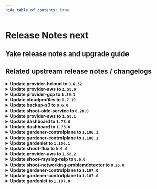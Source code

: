 ```yaml
---
hide_table_of_contents: true
---
```


# Release Notes next

## Yake release notes and upgrade guide

## Related upstream release notes / changelogs


<details>
<summary><b>Update provider-hcloud to <code>0.6.32</code></b></summary>

# [gardener-extension-provider-hcloud] v0.6.32

</details>

<details>
<summary><b>Update provider-aws to <code>1.58.0</code></b></summary>

# [gardener/gardener-extension-provider-aws]

## ✨ New Features

- `[USER]` The admission webhook now validates `CredentialsBinding`s. by @dimityrmirchev [#1047]
- `[USER]` Enable support for the field `shoot.Spec.CloudProfile` alongside `cloudProfileName` and enable the future use of `NamespacedCloudProfile`. by @LucaBernstein [#1000]
- `[USER]` The provider-aws extension does now support shoot clusters with Kubernetes version 1.31. You should consider the [Kubernetes release notes](https://github.com/kubernetes/kubernetes/blob/master/CHANGELOG/CHANGELOG-1.31.md) before upgrading to 1.31.  by @ialidzhikov [#1055]
## 🐛 Bug Fixes

- `[OPERATOR]` An issue causing Shoot force deletion to fail because the control plane webhook failing to get the Infrastructure object from the Seed cluster is now fixed. The control plane webhook now reads the infrastructureConfig from the Shoot spec in the Cluster resource. Previously, it was fetching the Infrastructure object from the Seed cluster and was reading the infrastructureConfig from there. by @Kostov6 [#1068]
- `[USER]` Fix cleanup of routing table associations by @hebelsan [#1083]
## 🏃 Others

- `[OPERATOR]` Create IPv6 ServiceCIDR and write IPv6 ranges to Infra.Status.Networking by @axel7born [#1081]
- `[OPERATOR]` The shoot-webhook that mutates the `addons-nginx-ingress-controller` ConfigMap does now specify object selector. The webhook will now intercept only requests for the `addons-nginx-ingress-controller` ConfigMap. by @ialidzhikov [#988]
- `[OPERATOR]` The aws-ipam-controller is enabled for IPv6 and dual stack shoot clusters. It replaces the IPAM of the cloud-controller-manager and kube-controller-manager and supports additionally prefix delegation in case of IPv6 or dual stack.  by @DockToFuture [#984]
- `[OPERATOR]` Add ipv6 support to deploy IPv6 shoots. by @axel7born [#1024]
- `[OPERATOR]` Enable `nat64` and `dns64` for IPv6 shoot clusters. by @DockToFuture [#1082]
- `[OPERATOR]` Fix error classification when deleting DNS record sets by @hebelsan [#1033]
- `[OPERATOR]` The provider-aws extension no longer configures min/maxAllowed in any managed VPA resource. by @hebelsan [#1070]
- `[OPERATOR]` The following images are updated:  
  registry.k8s.io/provider-aws/aws-ebs-csi-driver: v1.29.0 -> v1.35.0 by @scs-gardener-team-gitlab [#1080]
- `[OPERATOR]` `aws-custom-route-controller` is disabled for IPv6. by @DockToFuture [#1088]
- `[OPERATOR]` Update cloud-provider images including CSI driver images by @hebelsan [#1072]
- `[OPERATOR]` Add flow migration integration test by @kon-angelo [#1046]
- `[DEVELOPER]` Update gardener/gardener to 1.103.0 and golang to 1.23.0 by @hebelsan [#1049]
# [gardener/machine-controller-manager-provider-aws]

## 🏃 Others

- `[OPERATOR]` `InitializeMachine` returns `Uninitialized` error code if VM is not found. by @thiyyakat [gardener/machine-controller-manager-provider-aws#173]
- `[OPERATOR]` Set PrimaryIpv6 flag for instances with IPv6 addresses. by @axel7born [gardener/machine-controller-manager-provider-aws#174]
- `[OPERATOR]` Use `ProviderID` as a fallback for fetching the VM. by @thiyyakat [gardener/machine-controller-manager-provider-aws#173]
- `[OPERATOR]` Golang version used upgraded to `1.22.5` by @rishabh-11 [gardener/machine-controller-manager-provider-aws#166]
- `[OPERATOR]` Golangci-lint will now be used as the linter instead of the older golint. by @aaronfern [gardener/machine-controller-manager-provider-aws#168]
# [gardener/machine-controller-manager]

## ✨ New Features

- `[DEVELOPER]` MCM adds the name of the machine to `node.gardener.cloud/machine-name` label of the corresponding node. by @oliver-goetz [gardener/machine-controller-manager#919]
- `[DEVELOPER]` MCM replaces the magic string `<<MACHINE_NAME>>` in user data with the name of the machine when it is bootstrapped. by @oliver-goetz [gardener/machine-controller-manager#919]
## 🐛 Bug Fixes

- `[OPERATOR]` Fixed a bug where failure of machine initialization caused label updates to not happen.  by @thiyyakat [gardener/machine-controller-manager#940]
- `[DEVELOPER]` Fixed bug that removed the shoot-- prefix from control cluster namespace for integration tests using the gardener local setup case by @thiyyakat [gardener/machine-controller-manager#935]
## 🏃 Others

- `[OPERATOR]` `getVMStatus` always redirects to `InitiateDrain`. It also populates the node label on the machine object by checking `node.gardener.cloud/machine-name` label on the nodes.  by @thiyyakat [gardener/machine-controller-manager#940]
- `[OPERATOR]` Drain timeout is now correctly honored for Pod eviction during Machine Drain by @sssash18 [gardener/machine-controller-manager#920]
- `[OPERATOR]` golangci-lint will now be used as the linter instead of the older golint by @aaronfern [gardener/machine-controller-manager#929]
- `[OPERATOR]` Golang version used is now upgraded to `1.22.5` by @aaronfern [gardener/machine-controller-manager#929]
- `[DEVELOPER]` The following dependencies are updated:  
  - `k8s.io/*` : `v0.29.3` -> `v0.31.0` by @ary1992 [gardener/machine-controller-manager#938]
## 📖 Documentation

- `[OPERATOR]` Broken API doc links are now fixed by @rishabh-11 [gardener/machine-controller-manager#927]

</details>

<details>
<summary><b>Update provider-gcp to <code>1.39.1</code></b></summary>

# [gardener/gardener-extension-provider-gcp]

## 🏃 Others

- `[OPERATOR]` Fix an issue where the firewall rules where created with the wrong priority when using the flow reconciler. by @kon-angelo [#873]

## Helm Charts
- admission-gcp-application: `europe-docker.pkg.dev/gardener-project/releases/charts/gardener/extensions/admission-gcp-application:v1.39.1`
- admission-gcp-runtime: `europe-docker.pkg.dev/gardener-project/releases/charts/gardener/extensions/admission-gcp-runtime:v1.39.1`
- provider-gcp: `europe-docker.pkg.dev/gardener-project/releases/charts/gardener/extensions/provider-gcp:v1.39.1`
## Docker Images
- gardener-extension-admission-gcp: `europe-docker.pkg.dev/gardener-project/releases/gardener/extensions/admission-gcp:v1.39.1`
- gardener-extension-provider-gcp: `europe-docker.pkg.dev/gardener-project/releases/gardener/extensions/provider-gcp:v1.39.1`


</details>

<details>
<summary><b>Update cloudprofiles to <code>0.7.19</code></b></summary>

**Full Changelog**: https://github.com/gardener-community/cloudprofiles/compare/0.7.18...0.7.19

</details>

<details>
<summary><b>Update backup-s3 to <code>0.6.0</code></b></summary>

## General Changes

* Bump g/g to 1.95.6 (#9) @robertvolkmann
* Add Service in order to generate correct NetworkPolicies (#8) @maboehm


</details>

<details>
<summary><b>Update shoot-oidc-service to <code>0.28.0</code></b></summary>

# [gardener/gardener-extension-shoot-oidc-service]

## 🏃 Others

- `[OPERATOR]` The extension and OWA do not set cpu and memory limits. VPA is utilised to set proper recommendations. by @dimityrmirchev [#243]
# [gardener/oidc-webhook-authenticator]

## 🏃 Others

- `[OPERATOR]` OWA is now built with go version 1.23.1. by @dimityrmirchev [gardener/oidc-webhook-authenticator#160]
- `[OPERATOR]` OWA is now built using go version 1.23.2. by @dimityrmirchev [gardener/oidc-webhook-authenticator#162]

## Helm Charts
- shoot-oidc-service: `europe-docker.pkg.dev/gardener-project/releases/charts/gardener/extensions/shoot-oidc-service:v0.28.0`
## Docker Images
- gardener-extension-shoot-oidc-service: `europe-docker.pkg.dev/gardener-project/releases/gardener/extensions/shoot-oidc-service:v0.28.0`


</details>

<details>
<summary><b>Update provider-aws to <code>1.58.1</code></b></summary>

# [gardener/gardener-extension-provider-aws]

## 🐛 Bug Fixes

- `[OPERATOR]` Fix flow: Ignore subnet not found in infra state while deleting routing table associations by @hebelsan [#1098]

## Helm Charts
- admission-aws-application: `europe-docker.pkg.dev/gardener-project/releases/charts/gardener/extensions/admission-aws-application:v1.58.1`
- admission-aws-runtime: `europe-docker.pkg.dev/gardener-project/releases/charts/gardener/extensions/admission-aws-runtime:v1.58.1`
- provider-aws: `europe-docker.pkg.dev/gardener-project/releases/charts/gardener/extensions/provider-aws:v1.58.1`
## Docker Images
- gardener-extension-admission-aws: `europe-docker.pkg.dev/gardener-project/releases/gardener/extensions/admission-aws:v1.58.1`
- gardener-extension-provider-aws: `europe-docker.pkg.dev/gardener-project/releases/gardener/extensions/provider-aws:v1.58.1`


</details>

<details>
<summary><b>Update dashboard to <code>1.78.0</code></b></summary>

# [gardener/dashboard]

## ⚠️ Breaking Changes

- `[OPERATOR]` Cost Object: You must migrate existing configurations to the new format. Previously, the configuration used `Values.global.dashboard.frontendConfig.costObject`. It should now be updated to `Values.global.dashboard.frontendConfig.costObjects`, which is a list of objects. Each object in this list must include a `type` property, alongside existing properties such as `title`, `description`, and `regex`. by @petersutter [#2102]
- `[USER]` Removed the ability for users to retrieve their token from the My Account page. by @petersutter [#2131]
## ✨ New Features

- `[USER]` Header warnings returned by the Kubernetes API server are now displayed as notifications in the Gardener dashboard. This includes important messages like deprecation warnings. Additionally, admission webhooks may provide custom warnings in the headers by @grolu [#2033]
- `[USER]` Upgraded the code editor from CodeMirror 5 to CodeMirror 6 to enhance performance, modernize the interface, and improve extensibility by @grolu [#2058]
- `[USER]` Support Azure Cloud Configuration for DNS Secrets by @grolu [#2034]
- `[OPERATOR]` Enhanced cost object configuration to support multiple cost object types. The selected type is now stored under `Project.annotations["billing.gardener.cloud/costObjectType"]`. by @petersutter [#2102]
## 🐛 Bug Fixes

- `[USER]` Fixed issues with hibernation schedule dialog: reset button and time saving by @petersutter [#2076]
- `[USER]` Consider all seeds for Shoot migration and add warning for provider mismatch by @petersutter [#2079]
- `[USER]` To enhance the overview and readability of the cluster list, particularly in environments constrained by space or containing an abundance of information, we have introduced a feature that allows items to be collapsed when they are displayed in the cluster list. by @grolu [#1991]
- `[USER]` Fixed display issues with minimum volume size by @grolu [#2030]
## 🏃 Others

- `[USER]` The option to rotate the SSH keypair is hidden when SSH access is disabled. by @petersutter [#2077]

## Docker Images
- gardener-dashboard: `europe-docker.pkg.dev/gardener-project/releases/gardener/dashboard:1.78.0`


</details>

<details>
<summary><b>Update dashboard to <code>1.78.0</code></b></summary>

# [gardener/dashboard]

## ⚠️ Breaking Changes

- `[OPERATOR]` Cost Object: You must migrate existing configurations to the new format. Previously, the configuration used `Values.global.dashboard.frontendConfig.costObject`. It should now be updated to `Values.global.dashboard.frontendConfig.costObjects`, which is a list of objects. Each object in this list must include a `type` property, alongside existing properties such as `title`, `description`, and `regex`. by @petersutter [#2102]
- `[USER]` Removed the ability for users to retrieve their token from the My Account page. by @petersutter [#2131]
## ✨ New Features

- `[USER]` Header warnings returned by the Kubernetes API server are now displayed as notifications in the Gardener dashboard. This includes important messages like deprecation warnings. Additionally, admission webhooks may provide custom warnings in the headers by @grolu [#2033]
- `[USER]` Upgraded the code editor from CodeMirror 5 to CodeMirror 6 to enhance performance, modernize the interface, and improve extensibility by @grolu [#2058]
- `[USER]` Support Azure Cloud Configuration for DNS Secrets by @grolu [#2034]
- `[OPERATOR]` Enhanced cost object configuration to support multiple cost object types. The selected type is now stored under `Project.annotations["billing.gardener.cloud/costObjectType"]`. by @petersutter [#2102]
## 🐛 Bug Fixes

- `[USER]` Fixed issues with hibernation schedule dialog: reset button and time saving by @petersutter [#2076]
- `[USER]` Consider all seeds for Shoot migration and add warning for provider mismatch by @petersutter [#2079]
- `[USER]` To enhance the overview and readability of the cluster list, particularly in environments constrained by space or containing an abundance of information, we have introduced a feature that allows items to be collapsed when they are displayed in the cluster list. by @grolu [#1991]
- `[USER]` Fixed display issues with minimum volume size by @grolu [#2030]
## 🏃 Others

- `[USER]` The option to rotate the SSH keypair is hidden when SSH access is disabled. by @petersutter [#2077]

## Docker Images
- gardener-dashboard: `europe-docker.pkg.dev/gardener-project/releases/gardener/dashboard:1.78.0`


</details>

<details>
<summary><b>Update gardener-controlplane to <code>1.106.1</code></b></summary>

# [gardener/gardener]

## 🐛 Bug Fixes

- `[OPERATOR]` The `gardener-resource-manager` does not mark `Deployment`s as progressing when there are still completed `Pod`s in the system. by @timuthy [#10727]
## 🏃 Others

- `[OPERATOR]` IPv6 support for `node-local-dns`. by @DockToFuture [#10707]
- `[OPERATOR]` Fixed an issue that would cause the entry for the `machine-state` in the `ShootState` to be overwritten with nil data during control plane migration, if the `migrate` phase errored and was retried after the `MachineDeployment`, `MachineSet` and `Machine` objects were deleted, which would result in the Shoot's nodes to be recreated during Control Plane Migration. by @plkokanov [#10695]

## Helm Charts
- controlplane: `europe-docker.pkg.dev/gardener-project/releases/charts/gardener/controlplane:v1.106.1`
- gardenlet: `europe-docker.pkg.dev/gardener-project/releases/charts/gardener/gardenlet:v1.106.1`
- operator: `europe-docker.pkg.dev/gardener-project/releases/charts/gardener/operator:v1.106.1`
- resource-manager: `europe-docker.pkg.dev/gardener-project/releases/charts/gardener/resource-manager:v1.106.1`
## Docker Images
- admission-controller: `europe-docker.pkg.dev/gardener-project/releases/gardener/admission-controller:v1.106.1`
- apiserver: `europe-docker.pkg.dev/gardener-project/releases/gardener/apiserver:v1.106.1`
- controller-manager: `europe-docker.pkg.dev/gardener-project/releases/gardener/controller-manager:v1.106.1`
- gardenlet: `europe-docker.pkg.dev/gardener-project/releases/gardener/gardenlet:v1.106.1`
- node-agent: `europe-docker.pkg.dev/gardener-project/releases/gardener/node-agent:v1.106.1`
- operator: `europe-docker.pkg.dev/gardener-project/releases/gardener/operator:v1.106.1`
- resource-manager: `europe-docker.pkg.dev/gardener-project/releases/gardener/resource-manager:v1.106.1`
- scheduler: `europe-docker.pkg.dev/gardener-project/releases/gardener/scheduler:v1.106.1`


</details>

<details>
<summary><b>Update gardener-controlplane to <code>1.106.1</code></b></summary>

# [gardener/gardener]

## 🐛 Bug Fixes

- `[OPERATOR]` The `gardener-resource-manager` does not mark `Deployment`s as progressing when there are still completed `Pod`s in the system. by @timuthy [#10727]
## 🏃 Others

- `[OPERATOR]` IPv6 support for `node-local-dns`. by @DockToFuture [#10707]
- `[OPERATOR]` Fixed an issue that would cause the entry for the `machine-state` in the `ShootState` to be overwritten with nil data during control plane migration, if the `migrate` phase errored and was retried after the `MachineDeployment`, `MachineSet` and `Machine` objects were deleted, which would result in the Shoot's nodes to be recreated during Control Plane Migration. by @plkokanov [#10695]

## Helm Charts
- controlplane: `europe-docker.pkg.dev/gardener-project/releases/charts/gardener/controlplane:v1.106.1`
- gardenlet: `europe-docker.pkg.dev/gardener-project/releases/charts/gardener/gardenlet:v1.106.1`
- operator: `europe-docker.pkg.dev/gardener-project/releases/charts/gardener/operator:v1.106.1`
- resource-manager: `europe-docker.pkg.dev/gardener-project/releases/charts/gardener/resource-manager:v1.106.1`
## Docker Images
- admission-controller: `europe-docker.pkg.dev/gardener-project/releases/gardener/admission-controller:v1.106.1`
- apiserver: `europe-docker.pkg.dev/gardener-project/releases/gardener/apiserver:v1.106.1`
- controller-manager: `europe-docker.pkg.dev/gardener-project/releases/gardener/controller-manager:v1.106.1`
- gardenlet: `europe-docker.pkg.dev/gardener-project/releases/gardener/gardenlet:v1.106.1`
- node-agent: `europe-docker.pkg.dev/gardener-project/releases/gardener/node-agent:v1.106.1`
- operator: `europe-docker.pkg.dev/gardener-project/releases/gardener/operator:v1.106.1`
- resource-manager: `europe-docker.pkg.dev/gardener-project/releases/gardener/resource-manager:v1.106.1`
- scheduler: `europe-docker.pkg.dev/gardener-project/releases/gardener/scheduler:v1.106.1`


</details>

<details>
<summary><b>Update gardenlet to <code>1.106.1</code></b></summary>

# [gardener/gardener]

## 🐛 Bug Fixes

- `[OPERATOR]` The `gardener-resource-manager` does not mark `Deployment`s as progressing when there are still completed `Pod`s in the system. by @timuthy [#10727]
## 🏃 Others

- `[OPERATOR]` IPv6 support for `node-local-dns`. by @DockToFuture [#10707]
- `[OPERATOR]` Fixed an issue that would cause the entry for the `machine-state` in the `ShootState` to be overwritten with nil data during control plane migration, if the `migrate` phase errored and was retried after the `MachineDeployment`, `MachineSet` and `Machine` objects were deleted, which would result in the Shoot's nodes to be recreated during Control Plane Migration. by @plkokanov [#10695]

## Helm Charts
- controlplane: `europe-docker.pkg.dev/gardener-project/releases/charts/gardener/controlplane:v1.106.1`
- gardenlet: `europe-docker.pkg.dev/gardener-project/releases/charts/gardener/gardenlet:v1.106.1`
- operator: `europe-docker.pkg.dev/gardener-project/releases/charts/gardener/operator:v1.106.1`
- resource-manager: `europe-docker.pkg.dev/gardener-project/releases/charts/gardener/resource-manager:v1.106.1`
## Docker Images
- admission-controller: `europe-docker.pkg.dev/gardener-project/releases/gardener/admission-controller:v1.106.1`
- apiserver: `europe-docker.pkg.dev/gardener-project/releases/gardener/apiserver:v1.106.1`
- controller-manager: `europe-docker.pkg.dev/gardener-project/releases/gardener/controller-manager:v1.106.1`
- gardenlet: `europe-docker.pkg.dev/gardener-project/releases/gardener/gardenlet:v1.106.1`
- node-agent: `europe-docker.pkg.dev/gardener-project/releases/gardener/node-agent:v1.106.1`
- operator: `europe-docker.pkg.dev/gardener-project/releases/gardener/operator:v1.106.1`
- resource-manager: `europe-docker.pkg.dev/gardener-project/releases/gardener/resource-manager:v1.106.1`
- scheduler: `europe-docker.pkg.dev/gardener-project/releases/gardener/scheduler:v1.106.1`


</details>

<details>
<summary><b>Update shoot-flux to <code>0.9.0</code></b></summary>

## What's Changed
* Create and update `additionalSecretResources` by @MichaelEischer in https://github.com/stackitcloud/gardener-extension-shoot-flux/pull/100
* Bump Gardener to `v1.101` by @Duciwuci in https://github.com/stackitcloud/gardener-extension-shoot-flux/pull/99

## New Contributors
* @MichaelEischer made their first contribution in https://github.com/stackitcloud/gardener-extension-shoot-flux/pull/100

**Full Changelog**: https://github.com/stackitcloud/gardener-extension-shoot-flux/compare/v0.8.0...v0.9.0

</details>

<details>
<summary><b>Update provider-aws to <code>1.58.2</code></b></summary>

# [gardener/gardener-extension-provider-aws]

## 🐛 Bug Fixes

- `[OPERATOR]` Fix missing nil check after getting route table by @hebelsan [#1107]

## Helm Charts
- admission-aws-application: `europe-docker.pkg.dev/gardener-project/releases/charts/gardener/extensions/admission-aws-application:v1.58.2`
- admission-aws-runtime: `europe-docker.pkg.dev/gardener-project/releases/charts/gardener/extensions/admission-aws-runtime:v1.58.2`
- provider-aws: `europe-docker.pkg.dev/gardener-project/releases/charts/gardener/extensions/provider-aws:v1.58.2`
## Docker Images
- gardener-extension-admission-aws: `europe-docker.pkg.dev/gardener-project/releases/gardener/extensions/admission-aws:v1.58.2`
- gardener-extension-provider-aws: `europe-docker.pkg.dev/gardener-project/releases/gardener/extensions/provider-aws:v1.58.2`


</details>

<details>
<summary><b>Update shoot-rsyslog-relp to <code>0.6.0</code></b></summary>

# [gardener/gardener-extension-shoot-rsyslog-relp]

## 📰 Noteworthy

- `[DEVELOPER]` Monitoring config is now getting deleted on extension removal by @Kostov6 [#185]
## ✨ New Features

- `[OPERATOR]` A new api object `rsyslog-relp.extensions.gardener.cloud/v1alpha1.Auditd` is introduced which is used to specify a configuration for the linux audit daemon on the shoot nodes. by @plkokanov [#149]
- `[OPERATOR]` Helm charts of extension and admission controller are published as OCI artifacts now. by @oliver-goetz [#147]
- `[OPERATOR]` Two new fields have been added to the provider config for the `shoot-rsyslog-relp` extension:  
  - `.auditConfig.enabled` allows users to opt in whether to enable the reconfiguration of audit rules on the shoot's nodes and to also configure `auditd` to send logs to `rsyslog`. By default this field is `true`.  
  - `.auditConfig.configMapReferenceName` is a reference to a `ConfigMap` shoot resource which contains audit configuration. This field is only taken into account if `.auditRulesConfig.enabled` is `true`. The `ConfigMap` must contain a data key `auditd` which must contain a value of type `rsyslog-relp.extensions.gardener.cloud/v1alpha1.Auditd`. by @plkokanov [#149]
## 🏃 Others

- `[OPERATOR]` A `priorityClassName` can now be set for the admission deployment via the `gardener-extension-shoot-rsyslog-relp-admission` Helm chart. by @timuthy [#135]

## Helm Charts
- shoot-rsyslog-relp-admission-application: `europe-docker.pkg.dev/gardener-project/releases/charts/gardener/extensions/shoot-rsyslog-relp-admission-application:v0.6.0`
- shoot-rsyslog-relp-admission-runtime: `europe-docker.pkg.dev/gardener-project/releases/charts/gardener/extensions/shoot-rsyslog-relp-admission-runtime:v0.6.0`
- shoot-rsyslog-relp: `europe-docker.pkg.dev/gardener-project/releases/charts/gardener/extensions/shoot-rsyslog-relp:v0.6.0`
## Docker Images
- gardener-extension-shoot-rsyslog-relp-admission: `europe-docker.pkg.dev/gardener-project/releases/gardener/extensions/shoot-rsyslog-relp-admission:v0.6.0`
- gardener-extension-shoot-rsyslog-relp: `europe-docker.pkg.dev/gardener-project/releases/gardener/extensions/shoot-rsyslog-relp:v0.6.0`


</details>

<details>
<summary><b>Update shoot-networking-problemdetector to <code>0.26.0</code></b></summary>

# [gardener/network-problem-detector]

## 🐛 Bug Fixes

- `[OPERATOR]` Delete corrupt current record file on restart. by @MartinWeindel [gardener/network-problem-detector#78]
# [gardener/gardener-extension-shoot-networking-problemdetector]

## 🏃 Others

- `[OPERATOR]` Bumps github.com/gardener/gardener from 1.105.0 to 1.106.0. by @dependabot[bot] [#188]

## Helm Charts
- shoot-networking-problemdetector: `europe-docker.pkg.dev/gardener-project/releases/charts/gardener/extensions/shoot-networking-problemdetector:v0.26.0`
## Docker Images
- gardener-extension-shoot-networking-problemdetector: `europe-docker.pkg.dev/gardener-project/releases/gardener/extensions/shoot-networking-problemdetector:v0.26.0`


</details>

<details>
<summary><b>Update gardener-controlplane to <code>1.107.0</code></b></summary>

# [gardener/gardener]

## ⚠️ Breaking Changes

- `[DEVELOPER]` The unused method `WithShootCredentials` have been removed from `github.com/gardener/gardener/pkg/gardenlet/operation/shoot.Builder`. by @vpnachev [#10672]
- `[DEVELOPER]` In the local development setup, the images are pushed to `garden.local.gardener.cloud:5001` instead of `localhost:5001` now. Please add `127.0.0.1 garden.local.gardener.cloud` to your `/etc/hosts`.  by @rrhubenov [#10257]
- `[OPERATOR]` Feature gate `IPv6SingleStack` has been removed. Infrastructure-specific validations will be added in parallel to the corresponding provider extensions. by @ScheererJ [#10716]
## 📰 Noteworthy

- `[OPERATOR]` ManagedSeed's `.spec.gardenlet.config.seedConfig.spec.ingress.controller.kind` field is now defaulted to `nginx` when  
  `.spec.gardenlet.config.seedConfig` or `.spec.gardenlet.config.seedConfig.spec.ingress` is nil.  
   This allows the creation of ManagedSeed without specifying the `.spec.gardenlet` field. by @RadaBDimitrova [#10655]
- `[OPERATOR]` A new `required` controller was added to `gardener-operator`. It maintains the `RequiredRuntime` condition for `Extension` resources to indicate that the extension deployment is required in the Garden-Runtime cluster. by @timuthy [#10650]
- `[OPERATOR]` The `gardener/controlplane` Helm chart has been deprecated and will be removed after `v1.135` has been released (around beginning of 2026). We urge you to switch to a [`gardener-operator`](https://github.com/gardener/gardener/blob/master/docs/concepts/operator.md)-based installation. Read all about it [here](https://github.com/gardener/gardener/blob/master/docs/concepts/operator.md#migrating-an-existing-gardener-landscape-to-gardener-operator). by @rfranzke [#10706]
- `[DEVELOPER]` `.spec.gardenlet` of ManagedSeed is now a required field. This was already the case from an API perspective, enforced by validation. by @RadaBDimitrova [#10648]
- `[USER]` The `spec.kubernetes.kubeAPIServer.oidcConfig` field in the `Shoot` API is deprecated and will be removed after support for Kubernetes 1.31 is dropped. by @AleksandarSavchev [#10666]
## ✨ New Features

- `[OPERATOR]` If an admission webhook which was deployed via `Extension` resource by `gardener-operator` is deleted again, its webhook configuration in the virtual-cluster is cleaned up automatically. by @oliver-goetz [#10585]
- `[OPERATOR]` The `CloudProfile`, `Seed`, and `Shoot` APIs are now allowing to configure access restrictions (e.g., to enable "EU access"-only or similar policies). The legacy approach with the `seed.gardener.cloud/eu-access` labels is deprecated and will be removed in a future release. Make sure to adapt to the new APIs. Read all about it [here](https://github.com/gardener/gardener/tree/master/docs/usage/shoot/access_restrictions.md). by @rfranzke [#10654]
- `[USER]` The viewer kubeconfigs for shoot clusters now allow the `pods/log` subresource. by @rfranzke [#10711]
- `[USER]` Service Account Managed Issuer can be now enabled for workerless shoot clusters. by @dimityrmirchev [#10689]
- `[USER]` Structured authorization configuration can now be set by creating a `ConfigMap` with the `AuthorizationConfiguration` file set in the `config.yaml` data key and referencing it (in the `Shoot` via `.spec.kubernetes.kubeAPIServer.structuredAuthorization`, in the `Garden` via `.spec.virtualCluster.kubernetes.kubeAPIServer.structuredAuthorization` for Kubernetes versions `>= v1.30`. Read all about it [here](https://github.com/gardener/gardener/tree/master/docs/usage/shoot/shoot_access.md#structured-authorization). by @rfranzke [#10682]
- `[USER]` Gardener reports the cluster's egress CIDRs in `Shoot.status.networking.egressCIDRs` if supported by the used provider extension. by @timebertt [#10240]
## 🐛 Bug Fixes

- `[OPERATOR]` Fix Prometheus rule `shoot-kube-proxy`. by @LucaBernstein [#10757]
- `[OPERATOR]` The TopologySpreadConstraints calculation was improved for `StatefulSet`s to always use a stable label selector. This led to issues in the past when shoots were upgraded to HA. by @timuthy [#10750]
- `[OPERATOR]` valitail version is now pinned to v2.2.15 (depends on glibc 2.32). by @ialidzhikov [#10776]
## 🏃 Others

- `[DEPENDENCY]` The `credativ/plutono` image has been updated to `v7.5.34`. [Release Notes](https://redirect.github.com/credativ/plutono/releases/tag/v7.5.34) by @gardener-ci-robot [#10732]
- `[DEPENDENCY]` The `gardener/etcd-druid` image has been updated to `v0.23.2`. [Release Notes](https://redirect.github.com/gardener/etcd-druid/releases/tag/v0.23.2) by @gardener-ci-robot [#10747]
- `[DEPENDENCY]` The `gardener/cert-management` image has been updated to `v0.16.0`. [Release Notes](https://redirect.github.com/gardener/cert-management/releases/tag/v0.16.0) by @gardener-ci-robot [#10684]
- `[DEPENDENCY]` The `credativ/vali` image has been updated to `v2.2.19`. [Release Notes](https://redirect.github.com/credativ/vali/releases/tag/v2.2.19) by @gardener-ci-robot [#10680]
- `[DEPENDENCY]` The `gcr.io/istio-release/pilot` image has been updated to `1.23.3`. by @gardener-ci-robot [#10725]
- `[DEPENDENCY]` The `quay.io/prometheus/prometheus` image has been updated to `v2.55.0`. by @gardener-ci-robot [#10697]
- `[DEPENDENCY]` The `quay.io/prometheus-operator/prometheus-config-reloader` image has been updated to `v0.77.2`. by @gardener-ci-robot [#10692]
- `[DEPENDENCY]` The `envoyproxy/envoy` image has been updated to `v1.32.1`. [Release Notes](https://redirect.github.com/envoyproxy/envoy/releases/tag/v1.32.1) by @gardener-ci-robot [#10755]
- `[DEPENDENCY]` The `gardener/dashboard` image has been updated to `1.78.0`. [Release Notes](https://redirect.github.com/gardener/dashboard/releases/tag/1.78.0) by @gardener-ci-robot [#10731]
- `[OPERATOR]` The admission automatically adds the `provider.extensions.gardener.cloud` label to `NamespacedCloudProfile`s. by @LucaBernstein [#10742]
- `[OPERATOR]` Add dual-stack support for coredns. by @DockToFuture [#10733]
- `[OPERATOR]` Allow extensions to be scraped in garden runtime cluster even outside garden namespace by @ScheererJ [#10720]
- `[OPERATOR]` Add label selector to ShootResourceReservation plugin to control for which Shoots the ShootResourceReservation Plugin sets `kubeReserved` according to the GKE formula when `useGKEFormula: true` is set. by @voelzmo [#10492]
- `[OPERATOR]` Increase the readiness probe timeout for the `gardener-metrics-exporter` from 1s to 10s. by @vicwicker [#10771]
- `[OPERATOR]` The `gardener/etcd-druid` image has been updated to `v0.23.1`. [Release Notes v0.23.1](https://redirect.github.com/gardener/etcd-druid/releases/tag/v0.23.1), [Release Notes v0.23.0](https://redirect.github.com/gardener/etcd-druid/releases/tag/v0.23.0) by @shreyas-s-rao [#10526]
- `[OPERATOR]` The `autoscaler/cluster-autoscaler` image has been updated to `v1.29.2` (for Kubernetes v1.29). [Release Notes](https://github.com/gardener/autoscaler/releases/tag/v1.29.2) by @rishabh-11 [#10700]
- `[OPERATOR]` Gardener API Server feature gate `ShootCredentialsBinding` has been promoted to beta and is enabled by default. by @dimityrmirchev [#10662]
- `[DEVELOPER]` Add Make target `make operator-seed-dev` for local development of the `gardenlet` in the operator setup. by @marc1404 [#10710]
- `[DEVELOPER]` Fix `/etc/hosts` configuration in the remote local setup by @vicwicker [#10744]
- `[DEVELOPER]` The base image of the `gardener-extension-provider-local-node` image is now updated to `kindest/node@v1.31.1`. by @ialidzhikov [#10688]
- `[DEVELOPER]` local setup: The kind cluster's node image is now updated to `kindest/node@v1.31.1`. by @ialidzhikov [#10723]

## Helm Charts
- controlplane: `europe-docker.pkg.dev/gardener-project/releases/charts/gardener/controlplane:v1.107.0`
- gardenlet: `europe-docker.pkg.dev/gardener-project/releases/charts/gardener/gardenlet:v1.107.0`
- operator: `europe-docker.pkg.dev/gardener-project/releases/charts/gardener/operator:v1.107.0`
- resource-manager: `europe-docker.pkg.dev/gardener-project/releases/charts/gardener/resource-manager:v1.107.0`
## Docker Images
- admission-controller: `europe-docker.pkg.dev/gardener-project/releases/gardener/admission-controller:v1.107.0`
- apiserver: `europe-docker.pkg.dev/gardener-project/releases/gardener/apiserver:v1.107.0`
- controller-manager: `europe-docker.pkg.dev/gardener-project/releases/gardener/controller-manager:v1.107.0`
- gardenlet: `europe-docker.pkg.dev/gardener-project/releases/gardener/gardenlet:v1.107.0`
- node-agent: `europe-docker.pkg.dev/gardener-project/releases/gardener/node-agent:v1.107.0`
- operator: `europe-docker.pkg.dev/gardener-project/releases/gardener/operator:v1.107.0`
- resource-manager: `europe-docker.pkg.dev/gardener-project/releases/gardener/resource-manager:v1.107.0`
- scheduler: `europe-docker.pkg.dev/gardener-project/releases/gardener/scheduler:v1.107.0`


</details>

<details>
<summary><b>Update gardener-controlplane to <code>1.107.0</code></b></summary>

# [gardener/gardener]

## ⚠️ Breaking Changes

- `[DEVELOPER]` The unused method `WithShootCredentials` have been removed from `github.com/gardener/gardener/pkg/gardenlet/operation/shoot.Builder`. by @vpnachev [#10672]
- `[DEVELOPER]` In the local development setup, the images are pushed to `garden.local.gardener.cloud:5001` instead of `localhost:5001` now. Please add `127.0.0.1 garden.local.gardener.cloud` to your `/etc/hosts`.  by @rrhubenov [#10257]
- `[OPERATOR]` Feature gate `IPv6SingleStack` has been removed. Infrastructure-specific validations will be added in parallel to the corresponding provider extensions. by @ScheererJ [#10716]
## 📰 Noteworthy

- `[OPERATOR]` ManagedSeed's `.spec.gardenlet.config.seedConfig.spec.ingress.controller.kind` field is now defaulted to `nginx` when  
  `.spec.gardenlet.config.seedConfig` or `.spec.gardenlet.config.seedConfig.spec.ingress` is nil.  
   This allows the creation of ManagedSeed without specifying the `.spec.gardenlet` field. by @RadaBDimitrova [#10655]
- `[OPERATOR]` A new `required` controller was added to `gardener-operator`. It maintains the `RequiredRuntime` condition for `Extension` resources to indicate that the extension deployment is required in the Garden-Runtime cluster. by @timuthy [#10650]
- `[OPERATOR]` The `gardener/controlplane` Helm chart has been deprecated and will be removed after `v1.135` has been released (around beginning of 2026). We urge you to switch to a [`gardener-operator`](https://github.com/gardener/gardener/blob/master/docs/concepts/operator.md)-based installation. Read all about it [here](https://github.com/gardener/gardener/blob/master/docs/concepts/operator.md#migrating-an-existing-gardener-landscape-to-gardener-operator). by @rfranzke [#10706]
- `[DEVELOPER]` `.spec.gardenlet` of ManagedSeed is now a required field. This was already the case from an API perspective, enforced by validation. by @RadaBDimitrova [#10648]
- `[USER]` The `spec.kubernetes.kubeAPIServer.oidcConfig` field in the `Shoot` API is deprecated and will be removed after support for Kubernetes 1.31 is dropped. by @AleksandarSavchev [#10666]
## ✨ New Features

- `[OPERATOR]` If an admission webhook which was deployed via `Extension` resource by `gardener-operator` is deleted again, its webhook configuration in the virtual-cluster is cleaned up automatically. by @oliver-goetz [#10585]
- `[OPERATOR]` The `CloudProfile`, `Seed`, and `Shoot` APIs are now allowing to configure access restrictions (e.g., to enable "EU access"-only or similar policies). The legacy approach with the `seed.gardener.cloud/eu-access` labels is deprecated and will be removed in a future release. Make sure to adapt to the new APIs. Read all about it [here](https://github.com/gardener/gardener/tree/master/docs/usage/shoot/access_restrictions.md). by @rfranzke [#10654]
- `[USER]` The viewer kubeconfigs for shoot clusters now allow the `pods/log` subresource. by @rfranzke [#10711]
- `[USER]` Service Account Managed Issuer can be now enabled for workerless shoot clusters. by @dimityrmirchev [#10689]
- `[USER]` Structured authorization configuration can now be set by creating a `ConfigMap` with the `AuthorizationConfiguration` file set in the `config.yaml` data key and referencing it (in the `Shoot` via `.spec.kubernetes.kubeAPIServer.structuredAuthorization`, in the `Garden` via `.spec.virtualCluster.kubernetes.kubeAPIServer.structuredAuthorization` for Kubernetes versions `>= v1.30`. Read all about it [here](https://github.com/gardener/gardener/tree/master/docs/usage/shoot/shoot_access.md#structured-authorization). by @rfranzke [#10682]
- `[USER]` Gardener reports the cluster's egress CIDRs in `Shoot.status.networking.egressCIDRs` if supported by the used provider extension. by @timebertt [#10240]
## 🐛 Bug Fixes

- `[OPERATOR]` Fix Prometheus rule `shoot-kube-proxy`. by @LucaBernstein [#10757]
- `[OPERATOR]` The TopologySpreadConstraints calculation was improved for `StatefulSet`s to always use a stable label selector. This led to issues in the past when shoots were upgraded to HA. by @timuthy [#10750]
- `[OPERATOR]` valitail version is now pinned to v2.2.15 (depends on glibc 2.32). by @ialidzhikov [#10776]
## 🏃 Others

- `[DEPENDENCY]` The `credativ/plutono` image has been updated to `v7.5.34`. [Release Notes](https://redirect.github.com/credativ/plutono/releases/tag/v7.5.34) by @gardener-ci-robot [#10732]
- `[DEPENDENCY]` The `gardener/etcd-druid` image has been updated to `v0.23.2`. [Release Notes](https://redirect.github.com/gardener/etcd-druid/releases/tag/v0.23.2) by @gardener-ci-robot [#10747]
- `[DEPENDENCY]` The `gardener/cert-management` image has been updated to `v0.16.0`. [Release Notes](https://redirect.github.com/gardener/cert-management/releases/tag/v0.16.0) by @gardener-ci-robot [#10684]
- `[DEPENDENCY]` The `credativ/vali` image has been updated to `v2.2.19`. [Release Notes](https://redirect.github.com/credativ/vali/releases/tag/v2.2.19) by @gardener-ci-robot [#10680]
- `[DEPENDENCY]` The `gcr.io/istio-release/pilot` image has been updated to `1.23.3`. by @gardener-ci-robot [#10725]
- `[DEPENDENCY]` The `quay.io/prometheus/prometheus` image has been updated to `v2.55.0`. by @gardener-ci-robot [#10697]
- `[DEPENDENCY]` The `quay.io/prometheus-operator/prometheus-config-reloader` image has been updated to `v0.77.2`. by @gardener-ci-robot [#10692]
- `[DEPENDENCY]` The `envoyproxy/envoy` image has been updated to `v1.32.1`. [Release Notes](https://redirect.github.com/envoyproxy/envoy/releases/tag/v1.32.1) by @gardener-ci-robot [#10755]
- `[DEPENDENCY]` The `gardener/dashboard` image has been updated to `1.78.0`. [Release Notes](https://redirect.github.com/gardener/dashboard/releases/tag/1.78.0) by @gardener-ci-robot [#10731]
- `[OPERATOR]` The admission automatically adds the `provider.extensions.gardener.cloud` label to `NamespacedCloudProfile`s. by @LucaBernstein [#10742]
- `[OPERATOR]` Add dual-stack support for coredns. by @DockToFuture [#10733]
- `[OPERATOR]` Allow extensions to be scraped in garden runtime cluster even outside garden namespace by @ScheererJ [#10720]
- `[OPERATOR]` Add label selector to ShootResourceReservation plugin to control for which Shoots the ShootResourceReservation Plugin sets `kubeReserved` according to the GKE formula when `useGKEFormula: true` is set. by @voelzmo [#10492]
- `[OPERATOR]` Increase the readiness probe timeout for the `gardener-metrics-exporter` from 1s to 10s. by @vicwicker [#10771]
- `[OPERATOR]` The `gardener/etcd-druid` image has been updated to `v0.23.1`. [Release Notes v0.23.1](https://redirect.github.com/gardener/etcd-druid/releases/tag/v0.23.1), [Release Notes v0.23.0](https://redirect.github.com/gardener/etcd-druid/releases/tag/v0.23.0) by @shreyas-s-rao [#10526]
- `[OPERATOR]` The `autoscaler/cluster-autoscaler` image has been updated to `v1.29.2` (for Kubernetes v1.29). [Release Notes](https://github.com/gardener/autoscaler/releases/tag/v1.29.2) by @rishabh-11 [#10700]
- `[OPERATOR]` Gardener API Server feature gate `ShootCredentialsBinding` has been promoted to beta and is enabled by default. by @dimityrmirchev [#10662]
- `[DEVELOPER]` Add Make target `make operator-seed-dev` for local development of the `gardenlet` in the operator setup. by @marc1404 [#10710]
- `[DEVELOPER]` Fix `/etc/hosts` configuration in the remote local setup by @vicwicker [#10744]
- `[DEVELOPER]` The base image of the `gardener-extension-provider-local-node` image is now updated to `kindest/node@v1.31.1`. by @ialidzhikov [#10688]
- `[DEVELOPER]` local setup: The kind cluster's node image is now updated to `kindest/node@v1.31.1`. by @ialidzhikov [#10723]

## Helm Charts
- controlplane: `europe-docker.pkg.dev/gardener-project/releases/charts/gardener/controlplane:v1.107.0`
- gardenlet: `europe-docker.pkg.dev/gardener-project/releases/charts/gardener/gardenlet:v1.107.0`
- operator: `europe-docker.pkg.dev/gardener-project/releases/charts/gardener/operator:v1.107.0`
- resource-manager: `europe-docker.pkg.dev/gardener-project/releases/charts/gardener/resource-manager:v1.107.0`
## Docker Images
- admission-controller: `europe-docker.pkg.dev/gardener-project/releases/gardener/admission-controller:v1.107.0`
- apiserver: `europe-docker.pkg.dev/gardener-project/releases/gardener/apiserver:v1.107.0`
- controller-manager: `europe-docker.pkg.dev/gardener-project/releases/gardener/controller-manager:v1.107.0`
- gardenlet: `europe-docker.pkg.dev/gardener-project/releases/gardener/gardenlet:v1.107.0`
- node-agent: `europe-docker.pkg.dev/gardener-project/releases/gardener/node-agent:v1.107.0`
- operator: `europe-docker.pkg.dev/gardener-project/releases/gardener/operator:v1.107.0`
- resource-manager: `europe-docker.pkg.dev/gardener-project/releases/gardener/resource-manager:v1.107.0`
- scheduler: `europe-docker.pkg.dev/gardener-project/releases/gardener/scheduler:v1.107.0`


</details>

<details>
<summary><b>Update gardenlet to <code>1.107.0</code></b></summary>

# [gardener/gardener]

## ⚠️ Breaking Changes

- `[DEVELOPER]` The unused method `WithShootCredentials` have been removed from `github.com/gardener/gardener/pkg/gardenlet/operation/shoot.Builder`. by @vpnachev [#10672]
- `[DEVELOPER]` In the local development setup, the images are pushed to `garden.local.gardener.cloud:5001` instead of `localhost:5001` now. Please add `127.0.0.1 garden.local.gardener.cloud` to your `/etc/hosts`.  by @rrhubenov [#10257]
- `[OPERATOR]` Feature gate `IPv6SingleStack` has been removed. Infrastructure-specific validations will be added in parallel to the corresponding provider extensions. by @ScheererJ [#10716]
## 📰 Noteworthy

- `[OPERATOR]` ManagedSeed's `.spec.gardenlet.config.seedConfig.spec.ingress.controller.kind` field is now defaulted to `nginx` when  
  `.spec.gardenlet.config.seedConfig` or `.spec.gardenlet.config.seedConfig.spec.ingress` is nil.  
   This allows the creation of ManagedSeed without specifying the `.spec.gardenlet` field. by @RadaBDimitrova [#10655]
- `[OPERATOR]` A new `required` controller was added to `gardener-operator`. It maintains the `RequiredRuntime` condition for `Extension` resources to indicate that the extension deployment is required in the Garden-Runtime cluster. by @timuthy [#10650]
- `[OPERATOR]` The `gardener/controlplane` Helm chart has been deprecated and will be removed after `v1.135` has been released (around beginning of 2026). We urge you to switch to a [`gardener-operator`](https://github.com/gardener/gardener/blob/master/docs/concepts/operator.md)-based installation. Read all about it [here](https://github.com/gardener/gardener/blob/master/docs/concepts/operator.md#migrating-an-existing-gardener-landscape-to-gardener-operator). by @rfranzke [#10706]
- `[DEVELOPER]` `.spec.gardenlet` of ManagedSeed is now a required field. This was already the case from an API perspective, enforced by validation. by @RadaBDimitrova [#10648]
- `[USER]` The `spec.kubernetes.kubeAPIServer.oidcConfig` field in the `Shoot` API is deprecated and will be removed after support for Kubernetes 1.31 is dropped. by @AleksandarSavchev [#10666]
## ✨ New Features

- `[OPERATOR]` If an admission webhook which was deployed via `Extension` resource by `gardener-operator` is deleted again, its webhook configuration in the virtual-cluster is cleaned up automatically. by @oliver-goetz [#10585]
- `[OPERATOR]` The `CloudProfile`, `Seed`, and `Shoot` APIs are now allowing to configure access restrictions (e.g., to enable "EU access"-only or similar policies). The legacy approach with the `seed.gardener.cloud/eu-access` labels is deprecated and will be removed in a future release. Make sure to adapt to the new APIs. Read all about it [here](https://github.com/gardener/gardener/tree/master/docs/usage/shoot/access_restrictions.md). by @rfranzke [#10654]
- `[USER]` The viewer kubeconfigs for shoot clusters now allow the `pods/log` subresource. by @rfranzke [#10711]
- `[USER]` Service Account Managed Issuer can be now enabled for workerless shoot clusters. by @dimityrmirchev [#10689]
- `[USER]` Structured authorization configuration can now be set by creating a `ConfigMap` with the `AuthorizationConfiguration` file set in the `config.yaml` data key and referencing it (in the `Shoot` via `.spec.kubernetes.kubeAPIServer.structuredAuthorization`, in the `Garden` via `.spec.virtualCluster.kubernetes.kubeAPIServer.structuredAuthorization` for Kubernetes versions `>= v1.30`. Read all about it [here](https://github.com/gardener/gardener/tree/master/docs/usage/shoot/shoot_access.md#structured-authorization). by @rfranzke [#10682]
- `[USER]` Gardener reports the cluster's egress CIDRs in `Shoot.status.networking.egressCIDRs` if supported by the used provider extension. by @timebertt [#10240]
## 🐛 Bug Fixes

- `[OPERATOR]` Fix Prometheus rule `shoot-kube-proxy`. by @LucaBernstein [#10757]
- `[OPERATOR]` The TopologySpreadConstraints calculation was improved for `StatefulSet`s to always use a stable label selector. This led to issues in the past when shoots were upgraded to HA. by @timuthy [#10750]
- `[OPERATOR]` valitail version is now pinned to v2.2.15 (depends on glibc 2.32). by @ialidzhikov [#10776]
## 🏃 Others

- `[DEPENDENCY]` The `credativ/plutono` image has been updated to `v7.5.34`. [Release Notes](https://redirect.github.com/credativ/plutono/releases/tag/v7.5.34) by @gardener-ci-robot [#10732]
- `[DEPENDENCY]` The `gardener/etcd-druid` image has been updated to `v0.23.2`. [Release Notes](https://redirect.github.com/gardener/etcd-druid/releases/tag/v0.23.2) by @gardener-ci-robot [#10747]
- `[DEPENDENCY]` The `gardener/cert-management` image has been updated to `v0.16.0`. [Release Notes](https://redirect.github.com/gardener/cert-management/releases/tag/v0.16.0) by @gardener-ci-robot [#10684]
- `[DEPENDENCY]` The `credativ/vali` image has been updated to `v2.2.19`. [Release Notes](https://redirect.github.com/credativ/vali/releases/tag/v2.2.19) by @gardener-ci-robot [#10680]
- `[DEPENDENCY]` The `gcr.io/istio-release/pilot` image has been updated to `1.23.3`. by @gardener-ci-robot [#10725]
- `[DEPENDENCY]` The `quay.io/prometheus/prometheus` image has been updated to `v2.55.0`. by @gardener-ci-robot [#10697]
- `[DEPENDENCY]` The `quay.io/prometheus-operator/prometheus-config-reloader` image has been updated to `v0.77.2`. by @gardener-ci-robot [#10692]
- `[DEPENDENCY]` The `envoyproxy/envoy` image has been updated to `v1.32.1`. [Release Notes](https://redirect.github.com/envoyproxy/envoy/releases/tag/v1.32.1) by @gardener-ci-robot [#10755]
- `[DEPENDENCY]` The `gardener/dashboard` image has been updated to `1.78.0`. [Release Notes](https://redirect.github.com/gardener/dashboard/releases/tag/1.78.0) by @gardener-ci-robot [#10731]
- `[OPERATOR]` The admission automatically adds the `provider.extensions.gardener.cloud` label to `NamespacedCloudProfile`s. by @LucaBernstein [#10742]
- `[OPERATOR]` Add dual-stack support for coredns. by @DockToFuture [#10733]
- `[OPERATOR]` Allow extensions to be scraped in garden runtime cluster even outside garden namespace by @ScheererJ [#10720]
- `[OPERATOR]` Add label selector to ShootResourceReservation plugin to control for which Shoots the ShootResourceReservation Plugin sets `kubeReserved` according to the GKE formula when `useGKEFormula: true` is set. by @voelzmo [#10492]
- `[OPERATOR]` Increase the readiness probe timeout for the `gardener-metrics-exporter` from 1s to 10s. by @vicwicker [#10771]
- `[OPERATOR]` The `gardener/etcd-druid` image has been updated to `v0.23.1`. [Release Notes v0.23.1](https://redirect.github.com/gardener/etcd-druid/releases/tag/v0.23.1), [Release Notes v0.23.0](https://redirect.github.com/gardener/etcd-druid/releases/tag/v0.23.0) by @shreyas-s-rao [#10526]
- `[OPERATOR]` The `autoscaler/cluster-autoscaler` image has been updated to `v1.29.2` (for Kubernetes v1.29). [Release Notes](https://github.com/gardener/autoscaler/releases/tag/v1.29.2) by @rishabh-11 [#10700]
- `[OPERATOR]` Gardener API Server feature gate `ShootCredentialsBinding` has been promoted to beta and is enabled by default. by @dimityrmirchev [#10662]
- `[DEVELOPER]` Add Make target `make operator-seed-dev` for local development of the `gardenlet` in the operator setup. by @marc1404 [#10710]
- `[DEVELOPER]` Fix `/etc/hosts` configuration in the remote local setup by @vicwicker [#10744]
- `[DEVELOPER]` The base image of the `gardener-extension-provider-local-node` image is now updated to `kindest/node@v1.31.1`. by @ialidzhikov [#10688]
- `[DEVELOPER]` local setup: The kind cluster's node image is now updated to `kindest/node@v1.31.1`. by @ialidzhikov [#10723]

## Helm Charts
- controlplane: `europe-docker.pkg.dev/gardener-project/releases/charts/gardener/controlplane:v1.107.0`
- gardenlet: `europe-docker.pkg.dev/gardener-project/releases/charts/gardener/gardenlet:v1.107.0`
- operator: `europe-docker.pkg.dev/gardener-project/releases/charts/gardener/operator:v1.107.0`
- resource-manager: `europe-docker.pkg.dev/gardener-project/releases/charts/gardener/resource-manager:v1.107.0`
## Docker Images
- admission-controller: `europe-docker.pkg.dev/gardener-project/releases/gardener/admission-controller:v1.107.0`
- apiserver: `europe-docker.pkg.dev/gardener-project/releases/gardener/apiserver:v1.107.0`
- controller-manager: `europe-docker.pkg.dev/gardener-project/releases/gardener/controller-manager:v1.107.0`
- gardenlet: `europe-docker.pkg.dev/gardener-project/releases/gardener/gardenlet:v1.107.0`
- node-agent: `europe-docker.pkg.dev/gardener-project/releases/gardener/node-agent:v1.107.0`
- operator: `europe-docker.pkg.dev/gardener-project/releases/gardener/operator:v1.107.0`
- resource-manager: `europe-docker.pkg.dev/gardener-project/releases/gardener/resource-manager:v1.107.0`
- scheduler: `europe-docker.pkg.dev/gardener-project/releases/gardener/scheduler:v1.107.0`


</details>
